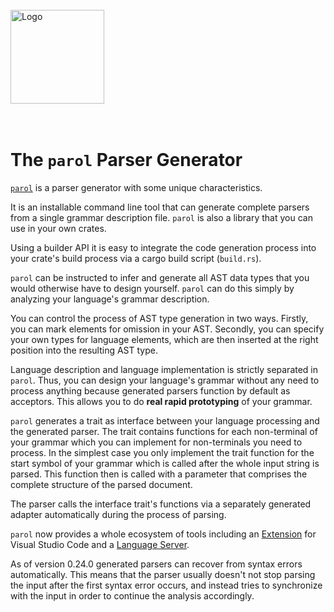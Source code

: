 <!-- markdownlint-disable first-line-h1 -->
<!-- markdownlint-disable Inline HTML -->
<br>
<img src="./Parol.svg" alt="Logo" height=150 with=150>
<br><br><br>
<!-- markdownlint-enable Inline HTML -->
<!-- markdownlint-enable first-line-h1 -->

# The `parol` Parser Generator

[`parol`](https://github.com/jsinger67/parol) is a parser generator with some unique characteristics.

It is an installable command line tool that can generate complete parsers from a single grammar
description file. `parol` is also a library that you can use in your own crates.

Using a builder API it is easy to integrate the code generation process into your crate's build
process via a cargo build script (`build.rs`).

`parol` can be instructed to infer and generate all AST data types that you would otherwise have to
design yourself. `parol` can do this simply by analyzing your language's grammar description.

You can control the process of AST type generation in two ways. Firstly, you can mark elements for
omission in your AST. Secondly, you can specify your own types for language elements, which are then
inserted at the right position into the resulting AST type.

Language description and language implementation is strictly separated in `parol`. Thus, you can
design your language's grammar without any need to process anything because generated parsers
function by default as acceptors. This allows you to do **real rapid prototyping** of your grammar.

`parol` generates a trait as interface between your language processing and the generated parser.
The trait contains functions for each non-terminal of your grammar which you can implement for
non-terminals you need to process. In the simplest case you only implement the trait function for
the start symbol of your grammar which is called after the whole input string is parsed. This
function then is called with a parameter that comprises the complete structure of the parsed
document.

The parser calls the interface trait's functions via a separately generated adapter automatically
during the process of parsing.

`parol` now provides a whole ecosystem of tools including an
[Extension](https://github.com/jsinger67/parol/tree/main/tools/parol-vscode) for Visual Studio Code
and a [Language Server](https://github.com/jsinger67/parol/tree/main/crates/parol-ls).

As of version 0.24.0 generated parsers can recover from syntax errors automatically. This means that
the parser usually doesn't not stop parsing the input after the first syntax error occurs, and
instead tries to synchronize with the input in order to continue the analysis accordingly.